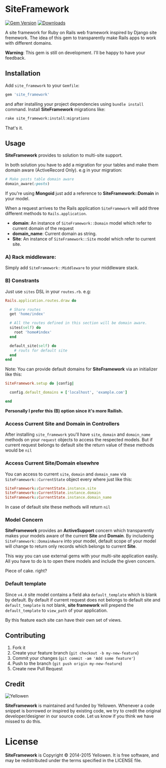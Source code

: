 # SiteFramework
[![Gem Version](https://badge.fury.io/rb/site_framework.png)](http://badge.fury.io/rb/site_framework)
[![Downloads](https://img.shields.io/gem/dt/site_framework.svg)](http://rubygems/gems/site_framework)

A site framework for Ruby on Rails web framework inspired by Django site fremework.
The idea of this gem to transparently make Rails apps to work with different domains.

**Warning**: This gem is still on development. I'll be happy to have your feedback.

## Installation

Add `site_framework` to your `Gemfile`:

```ruby
gem 'site_framework'
```

and after installing your project dependencies using `bundle install` command. Install
**SiteFramework** migrations like:

```bash
rake site_framework:install:migrations
```

That's it.

## Usage

**SiteFramework** provides to solution to multi-site support.

In both solution you have to add a migration for your tables and
make them domain aware (ActiveRecord Only). e.g in your migration:

```ruby
# Make posts table domain aware
domain_aware(:posts)
```

If you're using **Mongoid** just add a reference to **SiteFramework::Domain** in your model.

When a request arrives to the Rails application `SiteFramework` will add three different
methods to `Rails.application`.

* **domain**: An instance of `SiteFramework::Domain` model which refer to current domain of
the request
* **domain_name**: Current domain as string.
* **Site**: An instance of `SiteFramework::Site` model which refer to current site.


### A) Rack middleware:
Simply add `SiteFramework::Middleware` to your middleware stack.

### B) Constrants
Just use `sites` DSL in your `routes.rb`. e.g:

```ruby
Rails.application.routes.draw do

  # Share routes
  get 'home/index'

  # All the routes defined in this section will be domain aware.
  sites(self) do
    root 'home#index'
  end

  default_site(self) do
    # routs for default site
  end
end
```
Note: You can provide default domains for **SiteFramework** via an
initializer like this:

```ruby
SiteFramework.setup do |config|

  config.default_domains = ['localhost', 'example.com']

end
```

**Personally I prefer this (B) option since it's more Railish.**

### Access Current Site and Domain in Controllers
After installing `site_framework` you'll have `site`, `domain` and `domain_name` methods
on your `request` objects to access the respected models. But if current request belongs
to default site the return value of these methods would be `nil`

### Access Current Site/Domain elsewhre
You can access to current `site`, `domain` and `domain_name` via `SiteFramework::CurrentState` object
every where just like this:

```ruby
SiteFramework::CurrentState.instance.site
SiteFramework::CurrentState.instance.domain
SiteFramework::CurrentState.instance.domain_name
```

In case of default site these methods will return `nil`

### Model Concern
**SiteFramework** provides an **ActiveSupport** concern which transparently
makes your models aware of the current **Site** and **Domain**. By includeing
`SiteFramework::DomainAware` into your model, default scope of your model will
change to return only records which belongs to current **Site**.

This way you can use external gems with your multi-site application easily.
All you have to do is to open there models and include the given concern.

Piece of cake. right?

### Default template
Since `v4.0` site model contains a field aka `default_template` which is blank by default.
By default if current request does not belongs to default site and `default_template` is not
blank, **site framework** will prepend the `default_template` to `view_path` of your application.

By this feature each site can have their own set of views.

## Contributing

1. Fork it
2. Create your feature branch (`git checkout -b my-new-feature`)
3. Commit your changes (`git commit -am 'Add some feature'`)
4. Push to the branch (`git push origin my-new-feature`)
5. Create new Pull Request

## Credit
![Yellowen](http://www.yellowen.com/images/logo.png)

**SiteFramework**  is maintained and funded by Yellowen. Whenever a code snippet is borrowed or inspired by existing code,
we try to credit the original developer/designer in our source code. Let us know if you think we have missed to do this.


# License

**SiteFramework** is Copyright © 2014-2015 Yellowen. It is free software, and may be redistributed under the terms specified in the LICENSE file.

